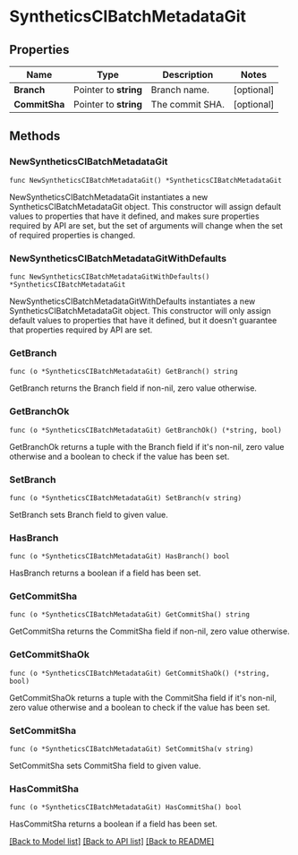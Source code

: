# SyntheticsCIBatchMetadataGit

## Properties

| Name          | Type                  | Description     | Notes      |
| ------------- | --------------------- | --------------- | ---------- |
| **Branch**    | Pointer to **string** | Branch name.    | [optional] |
| **CommitSha** | Pointer to **string** | The commit SHA. | [optional] |

## Methods

### NewSyntheticsCIBatchMetadataGit

`func NewSyntheticsCIBatchMetadataGit() *SyntheticsCIBatchMetadataGit`

NewSyntheticsCIBatchMetadataGit instantiates a new SyntheticsCIBatchMetadataGit object.
This constructor will assign default values to properties that have it defined,
and makes sure properties required by API are set, but the set of arguments
will change when the set of required properties is changed.

### NewSyntheticsCIBatchMetadataGitWithDefaults

`func NewSyntheticsCIBatchMetadataGitWithDefaults() *SyntheticsCIBatchMetadataGit`

NewSyntheticsCIBatchMetadataGitWithDefaults instantiates a new SyntheticsCIBatchMetadataGit object.
This constructor will only assign default values to properties that have it defined,
but it doesn't guarantee that properties required by API are set.

### GetBranch

`func (o *SyntheticsCIBatchMetadataGit) GetBranch() string`

GetBranch returns the Branch field if non-nil, zero value otherwise.

### GetBranchOk

`func (o *SyntheticsCIBatchMetadataGit) GetBranchOk() (*string, bool)`

GetBranchOk returns a tuple with the Branch field if it's non-nil, zero value otherwise
and a boolean to check if the value has been set.

### SetBranch

`func (o *SyntheticsCIBatchMetadataGit) SetBranch(v string)`

SetBranch sets Branch field to given value.

### HasBranch

`func (o *SyntheticsCIBatchMetadataGit) HasBranch() bool`

HasBranch returns a boolean if a field has been set.

### GetCommitSha

`func (o *SyntheticsCIBatchMetadataGit) GetCommitSha() string`

GetCommitSha returns the CommitSha field if non-nil, zero value otherwise.

### GetCommitShaOk

`func (o *SyntheticsCIBatchMetadataGit) GetCommitShaOk() (*string, bool)`

GetCommitShaOk returns a tuple with the CommitSha field if it's non-nil, zero value otherwise
and a boolean to check if the value has been set.

### SetCommitSha

`func (o *SyntheticsCIBatchMetadataGit) SetCommitSha(v string)`

SetCommitSha sets CommitSha field to given value.

### HasCommitSha

`func (o *SyntheticsCIBatchMetadataGit) HasCommitSha() bool`

HasCommitSha returns a boolean if a field has been set.

[[Back to Model list]](../README.md#documentation-for-models) [[Back to API list]](../README.md#documentation-for-api-endpoints) [[Back to README]](../README.md)
